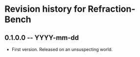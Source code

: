 # Revision history for Refraction-Bench

## 0.1.0.0  -- YYYY-mm-dd

* First version. Released on an unsuspecting world.
